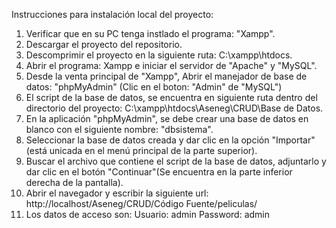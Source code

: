 Instrucciones para instalación local del proyecto:

1. Verificar que en su PC tenga instlado el programa: "Xampp".
2. Descargar el proyecto del repositorio.
3. Descomprimir el proyecto en la siguiente ruta: C:\xampp\htdocs.
3. Abrir el programa: Xampp e iniciar el servidor de "Apache" y "MySQL".
5. Desde la venta principal de "Xampp", Abrir el manejador de base de datos: "phpMyAdmin" (Clic en el boton: "Admin" de "MySQL")
6. El script de la base de datos, se encuentra en siguiente ruta dentro del directorio del proyecto: C:\xampp\htdocs\Aseneg\CRUD\Base de Datos.
7. En la aplicación "phpMyAdmin", se debe crear una base de datos en blanco con el siguiente nombre: "dbsistema".
8. Seleccionar la base de datos creada y dar clic en la opción "Importar" (está unicada en el menú principal de la parte superior).
9. Buscar el archivo que contiene el script de la base de datos, adjuntarlo y dar clic en el botón "Continuar"(Se encuentra en la parte inferior derecha de la pantalla).
10. Abrir el navegador y escribir la siguiente url: http://localhost/Aseneg/CRUD/Código Fuente/peliculas/
11. Los datos de acceso son: 
Usuario: admin
Password: admin


